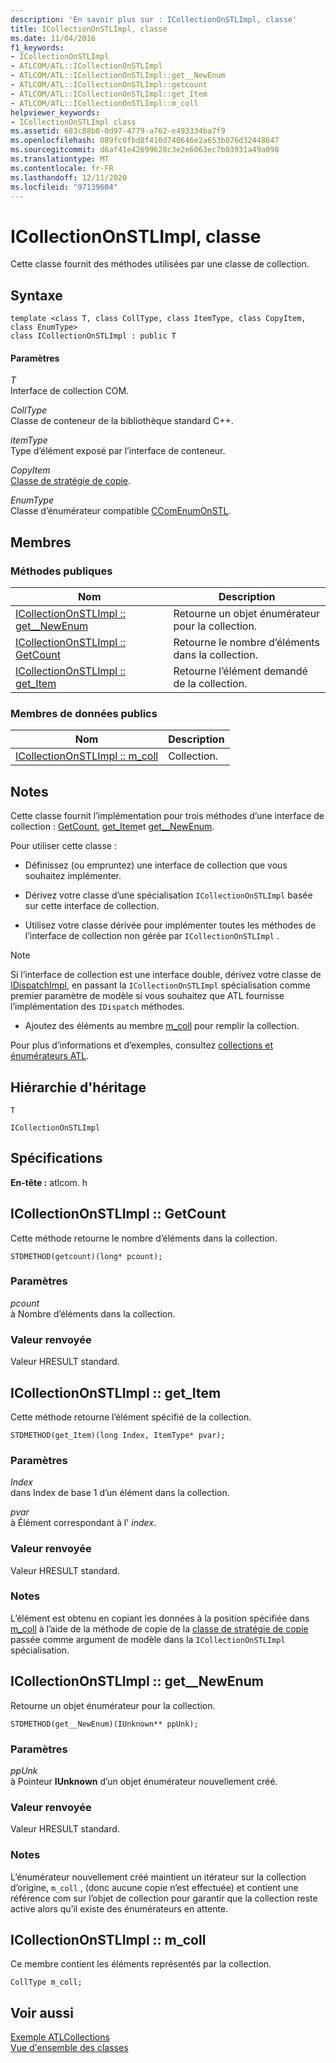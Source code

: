 ```yaml
---
description: 'En savoir plus sur : ICollectionOnSTLImpl, classe'
title: ICollectionOnSTLImpl, classe
ms.date: 11/04/2016
f1_keywords:
- ICollectionOnSTLImpl
- ATLCOM/ATL::ICollectionOnSTLImpl
- ATLCOM/ATL::ICollectionOnSTLImpl::get__NewEnum
- ATLCOM/ATL::ICollectionOnSTLImpl::getcount
- ATLCOM/ATL::ICollectionOnSTLImpl::get_Item
- ATLCOM/ATL::ICollectionOnSTLImpl::m_coll
helpviewer_keywords:
- ICollectionOnSTLImpl class
ms.assetid: 683c88b0-0d97-4779-a762-e493334ba7f9
ms.openlocfilehash: 089fc0fbd8f410d740646e2a653b076d32448647
ms.sourcegitcommit: d6af41e42699628c3e2e6063ec7b03931a49a098
ms.translationtype: MT
ms.contentlocale: fr-FR
ms.lasthandoff: 12/11/2020
ms.locfileid: "97139604"
---
```

# <a name="icollectiononstlimpl-class"></a>ICollectionOnSTLImpl, classe

Cette classe fournit des méthodes utilisées par une classe de collection.

## <a name="syntax"></a>Syntaxe

```
template <class T, class CollType, class ItemType, class CopyItem, class EnumType>
class ICollectionOnSTLImpl : public T
```

#### <a name="parameters"></a>Paramètres

*T*<br/>
Interface de collection COM.

*CollType*<br/>
Classe de conteneur de la bibliothèque standard C++.

*itemType*<br/>
Type d’élément exposé par l’interface de conteneur.

*CopyItem*<br/>
[Classe de stratégie de copie](../../atl/atl-copy-policy-classes.md).

*EnumType*<br/>
Classe d’énumérateur compatible [CComEnumOnSTL](../../atl/reference/ccomenumonstl-class.md).

## <a name="members"></a>Membres

### <a name="public-methods"></a>M&#233;thodes publiques

|Nom|Description|
|----------|-----------------|
|[ICollectionOnSTLImpl :: get__NewEnum](#newenum)|Retourne un objet énumérateur pour la collection.|
|[ICollectionOnSTLImpl :: GetCount](#get_count)|Retourne le nombre d’éléments dans la collection.|
|[ICollectionOnSTLImpl :: get_Item](#get_item)|Retourne l’élément demandé de la collection.|

### <a name="public-data-members"></a>Membres de données publics

|Nom|Description|
|----------|-----------------|
|[ICollectionOnSTLImpl :: m_coll](#m_coll)|Collection.|

## <a name="remarks"></a>Notes

Cette classe fournit l’implémentation pour trois méthodes d’une interface de collection : [GetCount](#get_count), [get_Item](#get_item)et [get__NewEnum](#newenum).

Pour utiliser cette classe :

- Définissez (ou empruntez) une interface de collection que vous souhaitez implémenter.

- Dérivez votre classe d’une spécialisation `ICollectionOnSTLImpl` basée sur cette interface de collection.

- Utilisez votre classe dérivée pour implémenter toutes les méthodes de l’interface de collection non gérée par `ICollectionOnSTLImpl` .

> [!NOTE]
> Si l’interface de collection est une interface double, dérivez votre classe de [IDispatchImpl](../../atl/reference/idispatchimpl-class.md), en passant la `ICollectionOnSTLImpl` spécialisation comme premier paramètre de modèle si vous souhaitez que ATL fournisse l’implémentation des `IDispatch` méthodes.

- Ajoutez des éléments au membre [m_coll](#m_coll) pour remplir la collection.

Pour plus d’informations et d’exemples, consultez [collections et énumérateurs ATL](../../atl/atl-collections-and-enumerators.md).

## <a name="inheritance-hierarchy"></a>Hiérarchie d'héritage

`T`

`ICollectionOnSTLImpl`

## <a name="requirements"></a>Spécifications

**En-tête :** atlcom. h

## <a name="icollectiononstlimplgetcount"></a><a name="get_count"></a> ICollectionOnSTLImpl :: GetCount

Cette méthode retourne le nombre d’éléments dans la collection.

```
STDMETHOD(getcount)(long* pcount);
```

### <a name="parameters"></a>Paramètres

*pcount*<br/>
à Nombre d’éléments dans la collection.

### <a name="return-value"></a>Valeur renvoyée

Valeur HRESULT standard.

## <a name="icollectiononstlimplget_item"></a><a name="get_item"></a> ICollectionOnSTLImpl :: get_Item

Cette méthode retourne l’élément spécifié de la collection.

```
STDMETHOD(get_Item)(long Index, ItemType* pvar);
```

### <a name="parameters"></a>Paramètres

*Index*<br/>
dans Index de base 1 d’un élément dans la collection.

*pvar*<br/>
à Élément correspondant à l' *index*.

### <a name="return-value"></a>Valeur renvoyée

Valeur HRESULT standard.

### <a name="remarks"></a>Notes

L’élément est obtenu en copiant les données à la position spécifiée dans [m_coll](#m_coll) à l’aide de la méthode de copie de la [classe de stratégie de copie](../../atl/atl-copy-policy-classes.md) passée comme argument de modèle dans la `ICollectionOnSTLImpl` spécialisation.

## <a name="icollectiononstlimplget__newenum"></a><a name="newenum"></a> ICollectionOnSTLImpl :: get__NewEnum

Retourne un objet énumérateur pour la collection.

```
STDMETHOD(get__NewEnum)(IUnknown** ppUnk);
```

### <a name="parameters"></a>Paramètres

*ppUnk*<br/>
à Pointeur **IUnknown** d’un objet énumérateur nouvellement créé.

### <a name="return-value"></a>Valeur renvoyée

Valeur HRESULT standard.

### <a name="remarks"></a>Notes

L’énumérateur nouvellement créé maintient un itérateur sur la collection d’origine, `m_coll` , (donc aucune copie n’est effectuée) et contient une référence com sur l’objet de collection pour garantir que la collection reste active alors qu’il existe des énumérateurs en attente.

## <a name="icollectiononstlimplm_coll"></a><a name="m_coll"></a> ICollectionOnSTLImpl :: m_coll

Ce membre contient les éléments représentés par la collection.

```
CollType m_coll;
```

## <a name="see-also"></a>Voir aussi

[Exemple ATLCollections](../../overview/visual-cpp-samples.md)<br/>
[Vue d'ensemble des classes](../../atl/atl-class-overview.md)
